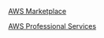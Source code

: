 [AWS Marketplace](https://aws.amazon.com/marketplace)

[AWS Professional Services](https://aws.amazon.com/professional-services/)

